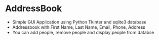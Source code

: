 # AddressBook

- Simple GUI Application using Python Tkinter and sqlite3 database
- Addressbook with First Name, Last Name, Email, Phone, Address
- You can add people, remove people and display people from databse
